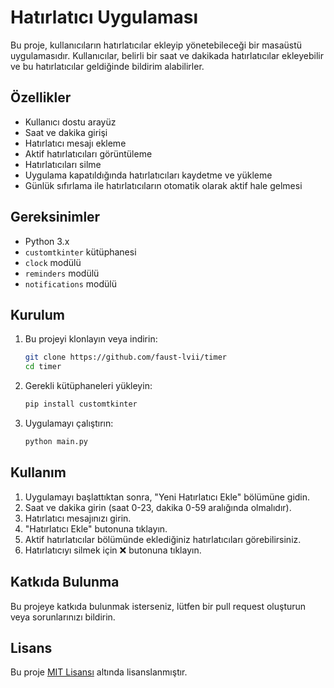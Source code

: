 # Hatırlatıcı Uygulaması

Bu proje, kullanıcıların hatırlatıcılar ekleyip yönetebileceği bir masaüstü uygulamasıdır. Kullanıcılar, belirli bir saat ve dakikada hatırlatıcılar ekleyebilir ve bu hatırlatıcılar geldiğinde bildirim alabilirler.

## Özellikler

- Kullanıcı dostu arayüz
- Saat ve dakika girişi
- Hatırlatıcı mesajı ekleme
- Aktif hatırlatıcıları görüntüleme
- Hatırlatıcıları silme
- Uygulama kapatıldığında hatırlatıcıları kaydetme ve yükleme
- Günlük sıfırlama ile hatırlatıcıların otomatik olarak aktif hale gelmesi

## Gereksinimler

- Python 3.x
- `customtkinter` kütüphanesi
- `clock` modülü
- `reminders` modülü
- `notifications` modülü

## Kurulum

1. Bu projeyi klonlayın veya indirin:
   ```bash
   git clone https://github.com/faust-lvii/timer
   cd timer
   ```

2. Gerekli kütüphaneleri yükleyin:
   ```bash
   pip install customtkinter
   ```

3. Uygulamayı çalıştırın:
   ```bash
   python main.py
   ```

## Kullanım

1. Uygulamayı başlattıktan sonra, "Yeni Hatırlatıcı Ekle" bölümüne gidin.
2. Saat ve dakika girin (saat 0-23, dakika 0-59 aralığında olmalıdır).
3. Hatırlatıcı mesajınızı girin.
4. "Hatırlatıcı Ekle" butonuna tıklayın.
5. Aktif hatırlatıcılar bölümünde eklediğiniz hatırlatıcıları görebilirsiniz.
6. Hatırlatıcıyı silmek için ❌ butonuna tıklayın.

## Katkıda Bulunma

Bu projeye katkıda bulunmak isterseniz, lütfen bir pull request oluşturun veya sorunlarınızı bildirin.

## Lisans

Bu proje [MIT Lisansı](LICENSE) altında lisanslanmıştır.
